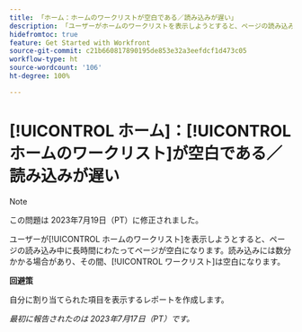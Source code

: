 ```yaml
---
title: 「ホーム：ホームのワークリストが空白である／読み込みが遅い」
description: 「ユーザーがホームのワークリストを表示しようとすると、ページの読み込み中に長時間にわたってページが空白になります。読み込みには数分かかる場合があり、その間、ワークリストは空白になります。」
hidefromtoc: true
feature: Get Started with Workfront
source-git-commit: c21b660817890195de853e32a3eefdcf1d473c05
workflow-type: ht
source-wordcount: '106'
ht-degree: 100%

---
```



# [!UICONTROL ホーム]：[!UICONTROL ホームのワークリスト]が空白である／読み込みが遅い

>[!NOTE]
>
>この問題は 2023年7月19日（PT）に修正されました。

ユーザーが[!UICONTROL ホームのワークリスト]を表示しようとすると、ページの読み込み中に長時間にわたってページが空白になります。読み込みには数分かかる場合があり、その間、[!UICONTROL ワークリスト]は空白になります。

**回避策**

自分に割り当てられた項目を表示するレポートを作成します。

_最初に報告されたのは 2023年7月17日（PT）です。_

